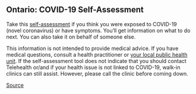 ## Ontario: COVID-19 Self-Assessment

Take this [self-assessment](https://covid-19.ontario.ca/self-assessment/) if you think you were exposed to COVID-19 (novel coronavirus) or have symptoms. You’ll get information on what to do next.
You can also take it on behalf of someone else.

This information is not intended to provide medical advice. If you have medical questions, consult a health practitioner or [your local public health unit](http://www.health.gov.on.ca/en/common/system/services/phu/locations.aspx). 
If the self-assessment tool does not indicate that you should contact Telehealth or/and if your health issue is not linked to COVID-19, walk-in clinics can still assist. However, please call the clinic before coming down.

[Source](https://covid-19.ontario.ca/self-assessment/)
